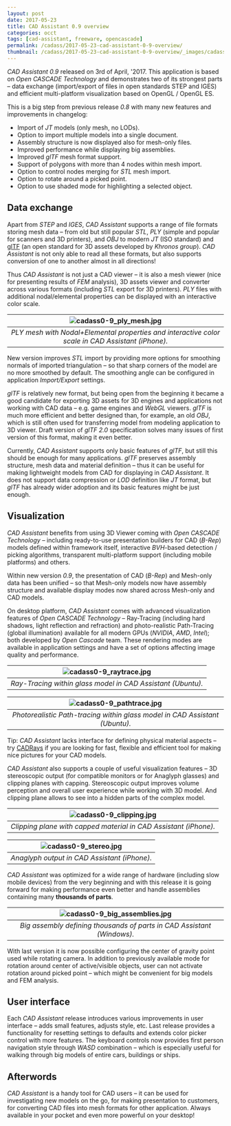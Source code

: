 ```yaml
---
layout: post
date: 2017-05-23
title: CAD Assistant 0.9 overview
categories: occt
tags: [cad-assistant, freeware, opencascade]
permalink: /cadass/2017-05-23-cad-assistant-0-9-overview/
thumbnail: /cadass/2017-05-23-cad-assistant-0-9-overview/_images/cadass0-9_ply_mesh.jpg
---
```


*CAD Assistant 0.9* released on 3rd of April, '2017.
This application is based on *Open CASCADE Technology* and demonstrates two of its strongest parts – data exchange
(import/export of files in open standards STEP and IGES) and efficient multi-platform visualization based on OpenGL / OpenGL ES.

This is a big step from previous release *0.8* with many new features and improvements in changelog:

- Import of *JT* models (only mesh, no LODs).
- Option to import multiple models into a single document.
- Assembly structure is now displayed also for mesh-only files.
- Improved performance while displaying big assemblies.
- Improved *glTF* mesh format support.
- Support of polygons with more than 4 nodes within mesh import.
- Option to control nodes merging for *STL* mesh import.
- Option to rotate around a picked point.
- Option to use shaded mode for highlighting a selected object.

<!--break-->

## Data exchange

Apart from *STEP* and *IGES*, *CAD Assistant* supports a range of file formats storing mesh data – from old but still popular *STL*, *PLY* (simple and popular for scanners and 3D printers),
and *OBJ* to modern *JT* (ISO standard) and [glTF](https://github.com/KhronosGroup/glTF/tree/master/specification) (an open standard for 3D assets developed by *Khronos group*).
*CAD Assistant* is not only able to read all these formats, but also supports conversion of one to another almost in all directions!

Thus *CAD Assistant* is not just a CAD viewer – it is also a mesh viewer (nice for presenting results of *FEM* analysis),
3D assets viewer and converter across various formats (including *STL* export for 3D printers).
*PLY* files with additional nodal/elemental properties can be displayed with an interactive color scale.

| ![cadass0-9_ply_mesh.jpg](_images/cadass0-9_ply_mesh.jpg) |
|:--:|
| *PLY mesh with Nodal+Elemental properties and interactive color scale in CAD Assistant (iPhone).* |

New version improves *STL* import by providing more options for smoothing normals of imported triangulation – so that sharp corners of the model are no more smoothed by default.
The smoothing angle can be configured in application *Import/Export* settings.

*glTF* is relatively new format, but being open from the beginning it became a good candidate for exporting 3D assets for 3D engines
and applications not working with CAD data – e.g. game engines and *WebGL* viewers.
*glTF* is much more efficient and better designed than, for example, an old *OBJ*, which is still often used for transferring model from modeling application to 3D viewer.
Draft version of *glTF 2.0* specification solves many issues of first version of this format, making it even better.

Currently, *CAD Assistant* supports only basic features of *glTF*, but still this should be enough for many applications.
*glTF* preserves assembly structure, mesh data and material definition – thus it can be useful for making lightweight models from CAD for displaying in *CAD Assistant*.
It does not support data compression or *LOD* definition like *JT* format, but *glTF* has already wider adoption and its basic features might be just enough.

## Visualization

*CAD Assistant* benefits from using 3D Viewer coming with *Open CASCADE Technology* – including ready-to-use presentation builders for CAD (*B-Rep*) models defined within framework itself,
interactive *BVH*-based detection / picking algorithms, transparent multi-platform support (including mobile platforms) and others.

Within new version *0.9*, the presentation of CAD (*B-Rep*) and Mesh-only data has been unified – so that Mesh-only models now have assembly structure
and available display modes now shared across Mesh-only and CAD models.

On desktop platform, *CAD Assistant* comes with advanced visualization features of *Open CASCADE Technology* – Ray-Tracing
(including hard shadows, light reflection and refraction) and photo-realistic Path-Tracing (global illumination)
available for all modern GPUs (*NVIDIA*, *AMD*, *Intel*); both developed by *Open Cascade* team.
These rendering modes are available in application settings and have a set of options affecting image quality and performance.

| ![cadass0-9_raytrace.jpg](_images/cadass0-9_raytrace.jpg) |
|:--:|
| *Ray-Tracing within glass model in CAD Assistant (Ubuntu).* |

| ![cadass0-9_pathtrace.jpg](_images/cadass0-9_pathtrace.jpg) |
|:--:|
| *Photorealistic Path-tracing within glass model in CAD Assistant (Ubuntu).* |

Tip: *CAD Assistant* lacks interface for defining physical material aspects – try [CADRays](https://dev.opencascade.org/project/cadrays)
if you are looking for fast, flexible and efficient tool for making nice pictures for your CAD models.

*CAD Assistant* also supports a couple of useful visualization features – 3D stereoscopic output (for compatible monitors or for Anaglyph glasses) and clipping planes with capping.
Stereoscopic output improves volume perception and overall user experience while working with 3D model.
And clipping plane allows to see into a hidden parts of the complex model.

| ![cadass0-9_clipping.jpg](_images/cadass0-9_clipping.jpg) |
|:--:|
| *Clipping plane with capped material in CAD Assistant (iPhone).* |

| ![cadass0-9_stereo.jpg](_images/cadass0-9_stereo.jpg) |
|:--:|
| *Anaglyph output in CAD Assistant (iPhone).* |

*CAD Assistant* was optimized for a wide range of hardware (including slow mobile devices) from the very beginning
and with this release it is going forward for making performance even better and handle assemblies containing many **thousands of parts**.

| ![cadass0-9_big_assemblies.jpg](_images/cadass0-9_big_assemblies.jpg) |
|:--:|
| *Big assembly defining thousands of parts in CAD Assistant (Windows).* |

With last version it is now possible configuring the center of gravity point used while rotating camera.
In addition to previously available mode for rotation around center of active/visible objects, user can not activate rotation around picked point – which might be convenient for big models and FEM analysis.

## User interface

Each *CAD Assistant* release introduces various improvements in user interface – adds small features, adjusts style, etc.
Last release provides a functionality for resetting settings to defaults and extends color picker control with more features.
The keyboard controls now provides first person navigation style through *WASD* combination – which is especially useful for walking through big models of entire cars, buildings or ships.

## Afterwords

*CAD Assistant* is a handy tool for CAD users – it can be used for investigating new models on the go,
for making presentation to customers, for converting CAD files into mesh formats for other application.
Always available in your pocket and even more powerful on your desktop!
